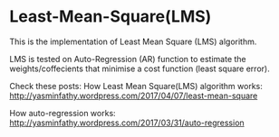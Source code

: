 # Least-Mean-Square(LMS)
This is the implementation of Least Mean Square (LMS) algorithm.

LMS is tested on Auto-Regression (AR) function to estimate the weights/coffecients that minimise a cost function (least square error).

Check these posts:
How Least Mean Square(LMS) algorithm works:
http://yasminfathy.wordpress.com/2017/04/07/least-mean-square

How auto-regression works:<br />
http://yasminfathy.wordpress.com/2017/03/31/auto-regression
